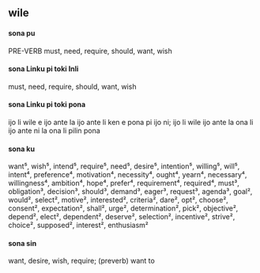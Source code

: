 ## wile

#### sona pu

PRE-VERB must, need, require, should, want, wish

#### sona Linku pi toki Inli

must, need, require, should, want, wish

#### sona Linku pi toki pona

ijo li wile e ijo ante la ijo ante li ken e pona pi ijo ni; ijo li wile ijo ante la ona li ijo ante ni la ona li pilin pona

#### sona ku

want⁵, wish⁵, intend⁵, require⁵, need⁵, desire⁵, intention⁵, willing⁵, will⁵, intent⁴, preference⁴, motivation⁴, necessity⁴, ought⁴, yearn⁴, necessary⁴, willingness⁴, ambition⁴, hope⁴, prefer⁴, requirement⁴, required⁴, must³, obligation³, decision³, should³, demand³, eager³, request³, agenda³, goal², would², select², motive², interested², criteria², dare², opt², choose², consent², expectation², shall², urge², determination², pick², objective², depend², elect², dependent², deserve², selection², incentive², strive², choice², supposed², interest², enthusiasm²

#### sona sin

want, desire, wish, require; (preverb) want to
